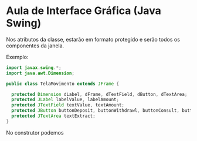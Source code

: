 
# Aula de Interface Gráfica (Java Swing)

Nos atributos da classe, estarão em formato protegido e serão todos os componentes da janela.

Exemplo:

```java
import javax.swing.*;
import java.awt.Dimension;

public class TelaMovimento extends JFrame {

  protected Dimension dLabel, dFrame, dTextField, dButton, dTextArea;
  protected JLabel labelValue, labelAmount;
  protected JTextField textValue, textAmount;
  protected JButton buttonDeposit, buttonWithdrawl, buttonConsult, buttonExit;
  protected JTextArea textExtract;
}
```

No construtor podemos
